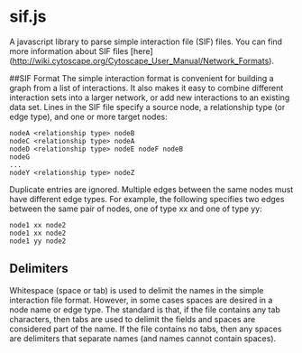 # sif.js
A javascript library to parse simple interaction file (SIF) files. You can find more information about SIF files [here] (http://wiki.cytoscape.org/Cytoscape_User_Manual/Network_Formats).

##SIF Format
The simple interaction format is convenient for building a graph from a list of interactions. It also makes it easy to combine different interaction sets into a larger network, or add new interactions to an existing data set.  Lines in the SIF file specify a source node, a relationship type (or edge type), and one or more target nodes:

```
nodeA <relationship type> nodeB
nodeC <relationship type> nodeA
nodeD <relationship type> nodeE nodeF nodeB
nodeG
...
nodeY <relationship type> nodeZ
```

Duplicate entries are ignored. Multiple edges between the same nodes must have different edge types. For example, the following specifies two edges between the same pair of nodes, one of type xx and one of type yy:

```
node1 xx node2
node1 xx node2
node1 yy node2
```

## Delimiters
Whitespace (space or tab) is used to delimit the names in the simple interaction file format. However, in some cases spaces are desired in a node name or edge type. The standard is that, if the file contains any tab characters, then tabs are used to delimit the fields and spaces are considered part of the name. If the file contains no tabs, then any spaces are delimiters that separate names (and names cannot contain spaces).
